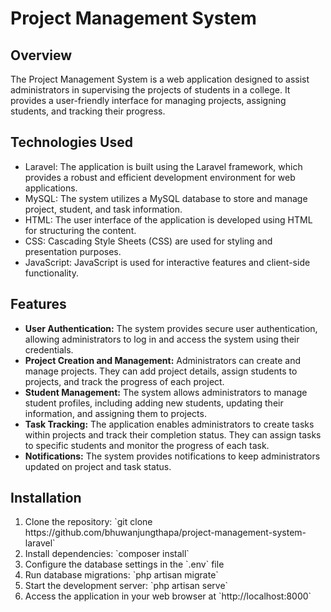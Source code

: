 <h1>Project Management System</h1>

  <h2>Overview</h2>
  <p>The Project Management System is a web application designed to assist administrators in supervising the projects of students in a college. It provides a user-friendly interface for managing projects, assigning students, and tracking their progress.</p>

  <h2>Technologies Used</h2>
  <ul>
    <li>Laravel: The application is built using the Laravel framework, which provides a robust and efficient development environment for web applications.</li>
    <li>MySQL: The system utilizes a MySQL database to store and manage project, student, and task information.</li>
    <li>HTML: The user interface of the application is developed using HTML for structuring the content.</li>
    <li>CSS: Cascading Style Sheets (CSS) are used for styling and presentation purposes.</li>
    <li>JavaScript: JavaScript is used for interactive features and client-side functionality.</li>
  </ul>

  <h2>Features</h2>
  <ul>
    <li><strong>User Authentication:</strong> The system provides secure user authentication, allowing administrators to log in and access the system using their credentials.</li>
    <li><strong>Project Creation and Management:</strong> Administrators can create and manage projects. They can add project details, assign students to projects, and track the progress of each project.</li>
    <li><strong>Student Management:</strong> The system allows administrators to manage student profiles, including adding new students, updating their information, and assigning them to projects.</li>
    <li><strong>Task Tracking:</strong> The application enables administrators to create tasks within projects and track their completion status. They can assign tasks to specific students and monitor the progress of each task.</li>
    <li><strong>Notifications:</strong> The system provides notifications to keep administrators updated on project and task status.</li>
  </ul>

  <h2>Installation</h2>
  <ol>
    <li>Clone the repository: `git clone https://github.com/bhuwanjungthapa/project-management-system-laravel`</li>
    <li>Install dependencies: `composer install`</li>
    <li>Configure the database settings in the `.env` file</li>
    <li>Run database migrations: `php artisan migrate`</li>
    <li>Start the development server: `php artisan serve`</li>
    <li>Access the application in your web browser at `http://localhost:8000`</li>
  </ol>
